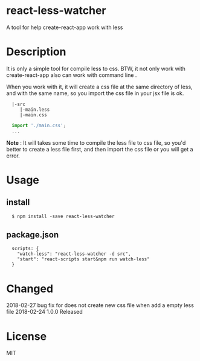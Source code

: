 # react-less-watcher
A tool for help create-react-app work with less

# Description
It is only a simple tool for compile less to css. BTW, it not only work with create-react-app also can work with command line .<br/>

When you work with it, it will create a css file at the same directory of less, and with the same name, so you import the css file in your jsx file is ok.

```
  |-src
     |-main.less
     |-main.css
```

```jsx
  import './main.css';
  ...
```

**Note** : It will takes some time to compile the less file to css file, so you'd better to create a less file first, and then import the css file or you will get a error.

# Usage

## install
```
  $ npm install -save react-less-watcher
```

## package.json
```
  scripts: {
    "watch-less": "react-less-watcher -d src",
    "start": "react-scripts start&npm run watch-less"
  }
```

# Changed
2018-02-27 bug fix for does not create new css file when add a empty less file
2018-02-24 1.0.0 Released

# License
MIT

